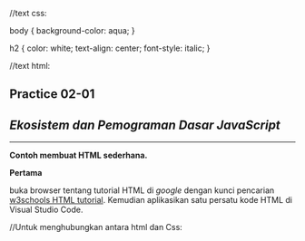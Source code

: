 //text css:

body {
    background-color: aqua;
}

h2 {
    color: white;
    text-align: center;
    font-style: italic;
}

//text html:
<!DOCTYPE html>
<html lang="en">
<head>
    <title>Practice HTML</title>
  
</head>
<body>
    <h2>Practice 02-01</h2> 
    <h2>
        <i>Ekosistem dan Pemograman Dasar JavaScript</i>
    </h2>
    <hr/>
    <p>
        <b>Contoh membuat HTML sederhana.</b>
    </p>
    <b>Pertama</b>
    <p>buka browser tentang tutorial HTML di <em>google</em> dengan kunci pencarian  <a href="https://www.w3schools.com/html/default.asp" title="itkoding">w3schools HTML tutorial</a>. Kemudian aplikasikan satu persatu kode HTML di Visual Studio Code.
  
</body>
</html>

//Untuk menghubungkan antara html dan Css:

<link rel="stylesheet" type="text/css" href="test.css">
